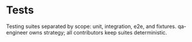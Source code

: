 # Tests

Testing suites separated by scope: unit, integration, e2e, and fixtures. qa-engineer owns strategy; all contributors keep suites deterministic.
